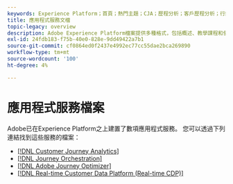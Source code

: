 ```yaml
---
keywords: Experience Platform；首頁；熱門主題；CJA；歷程分析；客戶歷程分析；行銷活動協調；協調；客戶歷程；歷程；歷程協調；功能；工作流程
title: 應用程式服務文檔
topic-legacy: overview
description: Adobe Experience Platform檔案提供多種格式，包括概述、教學課程和使用者介面與API的指南。 以下是Experience Platform服務最常見的檔案類型的簡短說明。
exl-id: 24fdb183-f75b-40e0-828e-9dd49422a7b1
source-git-commit: cf0864ed0f2437e4992ec77cc55dae2bca269890
workflow-type: tm+mt
source-wordcount: '100'
ht-degree: 4%

---
```


# 應用程式服務檔案

Adobe已在Experience Platform之上建置了數項應用程式服務。 您可以透過下列連結找到這些服務的檔案：

* [[!DNL Customer Journey Analytics]](https://experienceleague.adobe.com/docs/customer-journey-analytics.html)
* [[!DNL Journey Orchestration]](https://experienceleague.adobe.com/docs/journey-orchestration.html)
* [[!DNL Adobe Journey Optimizer]](https://experienceleague.adobe.com/docs/journey-optimizer.html)
* [[!DNL Real-time Customer Data Platform (Real-time CDP)]](../rtcdp/overview.md)
